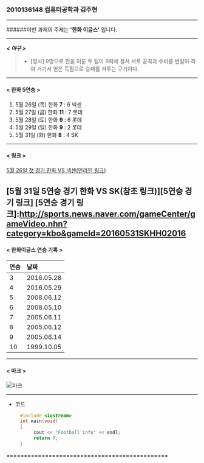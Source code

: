 ### 2010136148 컴퓨터공학과 김주현

---------------------------------------------

######이번 과제의 주제는 **'한화 이글스'** 입니다.

---------------------------------------------


**_< 야구 >_** 

> + [명사] 9명으로 편을 이룬 두 팀이 9회에 걸쳐 서로 공격과 수비를 번갈아 하여 거기서 얻은 득점으로 승패를 겨루는 구기이다.

--------------------------------------------------------

#### < 한화 5연승 >

1. 5월 26일 (목) 한화 **7** : 6 넥센 
2. 5월 27일 (금) 한화 **11** : 7 롯데
3. 5월 28일 (토) 한화 **9** : 6 롯데
4. 5월 29일 (일) 한화 **9** : 2 롯데
5. 5월 31일 (화) 한화 **8** : 4 SK

--------------------------------------------------------
#### < 링크 >

[5월 26일 첫 경기 한화 VS 넥센(인라인 링크)](http://sports.news.naver.com/gameCenter/gameVideo.nhn?category=kbo&gameId=20160526HHWO02016)


[5월 31일 5연승 경기 한화 VS SK(참조 링크)][5연승 경기 링크]
[5연승 경기 링크]:http://sports.news.naver.com/gameCenter/gameVideo.nhn?category=kbo&gameId=20160531SKHH02016
--------------------------------------------------------

#### < 한화이글스 연승 기록 >
|연승 |날짜         |
|:----|:----------- |
| 3   | 2016.05.28  |
| 4   | 2016.05.29  | 
| 5   | 2008.06.12  | 
| 6   | 2008.05.10  | 
| 7   | 2005.06.11  |
| 8   | 2005.06.12  |
| 9   | 2005.06.14  | 
| 10  | 1999.10.05  | 

-------------------------------------------

####  < 마크 >
![마크](http://www.jadwal2.com/wp-content/uploads/2014/07/Jadwal-Liga-Inggris.jpg)


-------------------------------------------

 - 코드
```cpp
     #include <iostream>
     int main(void)
     {
          cout << "Football info" << endl;
          return 0;
     }
```
==============================================
